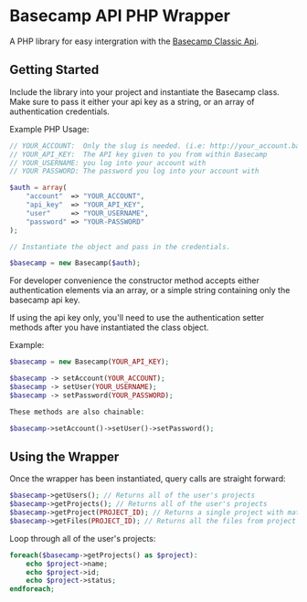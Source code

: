 Basecamp API PHP Wrapper
=========================

A PHP library for easy intergration with the [Basecamp Classic Api](https://github.com/37signals/basecamp-classic-api).

Getting Started
-----------------

Include the library into your project and instantiate the Basecamp class.
Make sure to pass it either your api key as a string, or an array of
authentication credentials.

Example PHP Usage:

```php
// YOUR_ACCOUNT:  Only the slug is needed. (i.e: http://your_account.basecamphq.com)
// YOUR_API_KEY:  The API key given to you from within Basecamp
// YOUR_USERNAME: you log into your account with
// YOUR PASSWORD: The password you log into your account with

$auth = array(
    "account"  => "YOUR_ACCOUNT",
    "api_key"  => "YOUR_API_KEY",
    "user"     => "YOUR_USERNAME",
    "password" => "YOUR-PASSWORD"
);

// Instantiate the object and pass in the credentials.

$basecamp = new Basecamp($auth);
```

For developer convenience the constructor method accepts either authentication elements via an array, or a simple string containing only the basecamp api key.

If using the api key only, you'll need to use the authentication
setter methods after you have instantiated the class object.

Example:

```php
$basecamp = new Basecamp(YOUR_API_KEY);

$basecamp -> setAccount(YOUR_ACCOUNT);
$basecamp -> setUser(YOUR_USERNAME);
$basecamp -> setPassword(YOUR_PASSWORD);

These methods are also chainable:

$basecamp->setAccount()->setUser()->setPassword();
```

Using the Wrapper
---------------

Once the wrapper has been instantiated, query calls are straight forward:

```php
$basecamp->getUsers(); // Returns all of the user's projects
$basecamp->getProjects(); // Returns all of the user's projects
$basecamp->getProject(PROJECT_ID); // Returns a single project with matched ID
$basecamp->getFiles(PROJECT_ID); // Returns all the files from project with matched ID
```

Loop through all of the user's projects:

```php
foreach($basecamp->getProjects() as $project):
	echo $project->name;
	echo $project->id;
	echo $project->status;
endforeach;
```